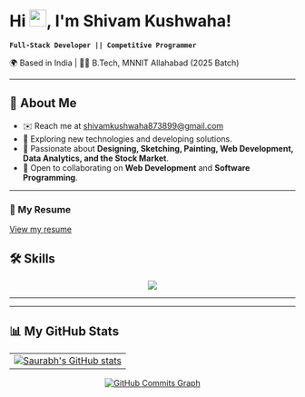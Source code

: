 # Hi <img src="https://user-images.githubusercontent.com/18350557/176309783-0785949b-9127-417c-8b55-ab5a4333674e.gif" width="30" />, I'm Shivam Kushwaha!

**`Full-Stack Developer || Competitive Programmer`**

🌍 Based in India | 👨‍🎓 B.Tech, MNNIT Allahabad (2025 Batch)

---

## 👋 About Me

- ✉️ Reach me at [shivamkushwaha873899@gmail.com](mailto:shivamkushwaha873899@gmail.com)
- 🌱 Exploring new technologies and developing solutions.
- 🎨 Passionate about **Designing, Sketching, Painting, Web Development, Data Analytics, and the Stock Market**.
- 🤝 Open to collaborating on **Web Development** and **Software Programming**.

---

### 📄 My Resume
[View my resume](./Resume.pdf)

## 🛠️ Skills

<p align="center">
  <a href="https://github.com/Saurabh251000" target="_blank" rel="noreferrer">
    <img src="https://skillicons.dev/icons?i=c,cpp,py,git,github,html,css,js,react,redux,bootstrap,tailwind,scss,nodejs,nextjs,typescript,express,go,php,mysql,figma,vscode,npm,postman,vite&theme=dark" />
  </a>
</p>

---

---

## 📊 My GitHub Stats

<table align="center">
  <tr>
    <td align="center">
      <a href="http://www.github.com/Shivam8738">
        <img src="https://github-readme-stats.vercel.app/api?username=Shivam8738&show_icons=true&count_private=true&title_color=0891b2&text_color=ffffff&icon_color=0891b2&bg_color=1c1917&hide_border=true" alt="Saurabh's GitHub stats" />
      </a>
    </td>
<!--     <td align="center">
      <a href="http://www.github.com/Shivam8738">
        <img src="https://github-readme-streak-stats.herokuapp.com/?user=Shivam8738&stroke=ffffff&background=1c1917&ring=0891b2&fire=0891b2&currStreakNum=ffffff&currStreakLabel=0891b2&sideNums=ffffff&sideLabels=ffffff&dates=ffffff&hide_border=true" />
      </a>
    </td> -->
  </tr>
</table>

<div align="center">
  <a href="http://www.github.com/Shivam8738">
    <img src="https://github-readme-activity-graph.vercel.app/graph?username=Shivam8738&theme=github-compact" alt="GitHub Commits Graph" />
  </a>
</div>

<!-- Commented out for now
<div align="center">
  <table>
    <tr>
      <td>
        <a href="https://www.github.com/Shivam8738">
            <img src="https://github-readme-stats.vercel.app/api/top-langs/?username=Shivam8738&langs_count=10&title_color=0891b2&text_color=ffffff&icon_color=0891b2&bg_color=1c1917&hide_border=true&locale=en&custom_title=Top%20Languages" alt="Top Languages" />
        </a>
      </td>
    </tr>
  </table>
 </div>
-->

